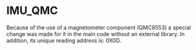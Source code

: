 # IMU_QMC
Because of the use of a magnetometer component (QMC8553) a special change was made for it in the main code without an external library.
In addition, its unique reading address is: 0X0D.

